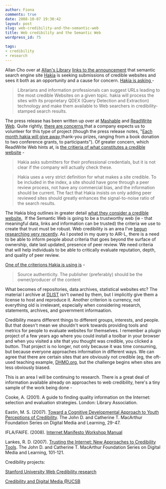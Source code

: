 ```yaml
---
author: Fiona
comments: true
date: 2008-10-07 19:30:42
layout: post
slug: web-credibility-and-the-semantic-web
title: Web credibility and the Semantic Web
wordpress_id: 75

tags:
- credibility
- research
---
```


Allan Cho over at [Allan's Library](http://allanslibrary.blogspot.com/) [links to the announcement](http://allanslibrary.blogspot.com/2008/10/hakia-question.html)  that semantic search engine site [Hakia](http://www.hakia.com) is seeking submissions of credible websites and sees it both as an opportunity and a cause for concern. [Hakia is asking ](http://company.hakia.com/pr-092208.html)-


> Librarians and information professionals can suggest URLs leading to the most credible Websites on a given topic. hakia will process the sites with its proprietary QDEX (Query Detection and Extraction) technology and make them available to Web searchers in credibility-stamped search results.


The press release has been written up over at [Mashable](http://mashable.com/2008/10/06/hakia-librarians/) and [ReadWrite Web](http://www.readwriteweb.com/archives/hakia_relaunches_with_credible.php). Quite rightly, [there are concerns ](http://weblogs.elearning.ubc.ca/googlescholar/archives/048398.html) that a company expects us to volunteer for this type of project (though the press release notes, "[Each month hakia will give away ](http://company.hakia.com/pr-092208.html)thank-you prizes, ranging from a book donation to two conference grants, to participants"). Of greater concern, which ReadWrite Web hints at, is [the critieria of what constitutes a credible website](http://www.readwriteweb.com/archives/hakia_relaunches_with_credible.php) -


> Hakia asks submitters for their professional credentials, but it is not clear if the company will actually check these.




> Hakia uses a very strict definition for what makes a site credible. To be included in the index, a site should have gone through a peer review process, not have any commercial bias, and the information should be current. The fact that Hakia insists on only adding peer reviewed sites should greatly enhances the signal-to-noise ratio of the search results.


The Hakia blog outlines in greater detail [what they consider a credible website.](http://blog.hakia.com/?p=419)  If the Semantic Web is going to be a trustworthy web (ie - that meaningful data, links and information can be trusted) the criteria we use to create that trust must be robust. Web credibility is an area I've [begun researching very recently](http://listserv.aoir.org/pipermail/air-l-aoir.org/2008-September/017145.html). As I posted in my query to AIR-L, there is a need to be able to inform people about criteria that goes beyond the surface of ownership, date last updated, presence of peer review. We need criteria that will help individuals to be able to critically evaluate reputation, depth, and quality of peer review.

[One of the criterions Hakia is using is](http://blog.hakia.com/?p=419) -


> Source authenticity. The publisher (preferably) should be the owner/producer of the content


What becomes of repositories, data archives, statistical websites etc? The material I archive at [DLIST](http://dlist.sir.arizona.edu/) isn't owned by them, but I implicitly give them a license to host and reproduce it. Another criterion is currency, not everything old is irrelevant, especially when considering research, statements, archives, and government informaation.

Credibility means different things to different groups, interests, and people. But that doesn't mean we shouldn't work towards providing tools and metrics for people to evaluate websites for themselves. I remember a plugin project of a few years ago where you could install a toolbar in your browser and when you visited a site that you thought was credible, you clicked a button. That project is no longer, not only because it was time consuming, but because everyone approaches information in different ways. We can agree that there are certain sites that are obviously not credible (eg, the oft-used teaching example, [DHMO.org](http://www.dhmo.org/), but the challenge begins when sites are less obviously biased.

This is an area I will be continuing to research. There is a great deal of information available already on approaches to web credibility, here's a tiny sample of the work being done -

Cooke, A. (2001). A guide to finding quality information on the Internet: selection and evaluation strategies. London: Library Association.

Eastin, M. S. (2007). [Toward a Cognitive Developmental Approach to Youth Perceptions of Credibility](http://www.mitpressjournals.org/doi/abs/10.1162/dmal.9780262562324.029). The John D. and Catherine T. MacArthur Foundation Series on Digital Media and Learning, 29-47.

IFLA/FAIFE. (2008). [Internet Manifesto Workshop Manual](http://www.ifla.org/faife/news/ifla-internet-manifesto-workshop-manual.pdf)

Lankes, R. D. (2007). [Trusting the Internet: New Approaches to Credibility Tools](http://www.mitpressjournals.org/doi/abs/10.1162/dmal.9780262562324.101). The John D. and Catherine T. MacArthur Foundation Series on Digital Media and Learning, 101-121.

Credibility projects:

[Stanford University Web Credibility research](http://credibility.stanford.edu/) 

[Credibility and Digital Media @UCSB](http://www.credibility.ucsb.edu/index.php)
